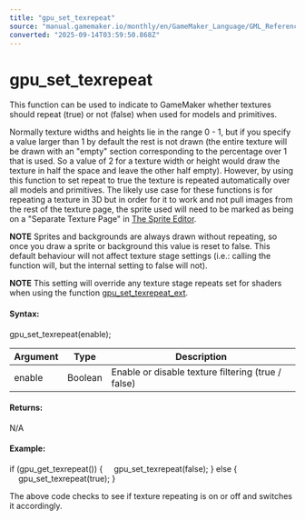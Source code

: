 ```yaml
---
title: "gpu_set_texrepeat"
source: "manual.gamemaker.io/monthly/en/GameMaker_Language/GML_Reference/Drawing/GPU_Control/gpu_set_texrepeat.htm"
converted: "2025-09-14T03:59:50.868Z"
---
```


# gpu\_set\_texrepeat

This function can be used to indicate to GameMaker whether textures should repeat (true) or not (false) when used for models and primitives.

Normally texture widths and heights lie in the range 0 - 1, but if you specify a value larger than 1 by default the rest is not drawn (the entire texture will be drawn with an "empty" section corresponding to the percentage over 1 that is used. So a value of 2 for a texture width or height would draw the texture in half the space and leave the other half empty). However, by using this function to set repeat to true the texture is repeated automatically over all models and primitives. The likely use case for these functions is for repeating a texture in 3D but in order for it to work and not pull images from the rest of the texture page, the sprite used will need to be marked as being on a "Separate Texture Page" in [The Sprite Editor](../../../../The_Asset_Editors/Sprites.md).

**NOTE** Sprites and backgrounds are always drawn without repeating, so once you draw a sprite or background this value is reset to false. This default behaviour will not affect texture stage settings (i.e.: calling the function will, but the internal setting to false will not).

**NOTE** This setting will override any texture stage repeats set for shaders when using the function [gpu\_set\_texrepeat\_ext](gpu_set_texrepeat_ext.md).

#### Syntax:

gpu\_set\_texrepeat(enable);

| Argument | Type | Description |
| --- | --- | --- |
| enable | Boolean | Enable or disable texture filtering (true / false) |

#### Returns:

N/A

#### Example:

if (gpu\_get\_texrepeat())
{
    gpu\_set\_texrepeat(false);
}
else
{
    gpu\_set\_texrepeat(true);
}

The above code checks to see if texture repeating is on or off and switches it accordingly.